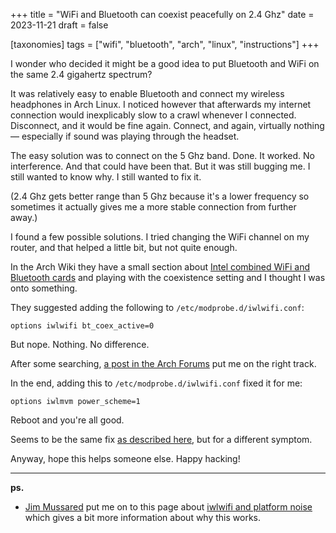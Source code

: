 +++
title = "WiFi and Bluetooth can coexist peacefully on 2.4 Ghz"
date = 2023-11-21
draft = false

[taxonomies]
tags = ["wifi", "bluetooth", "arch", "linux", "instructions"]
+++

I wonder who decided it might be a good idea to put Bluetooth and WiFi on the same 2.4 gigahertz spectrum?

It was relatively easy to enable Bluetooth and connect my wireless headphones in Arch Linux. I noticed however that afterwards my internet connection would inexplicably slow to a crawl whenever I connected. Disconnect, and it would be fine again. Connect, and again, virtually nothing — especially if sound was playing through the headset.

The easy solution was to connect on the 5 Ghz band. Done. It worked. No interference. And that could have been that. But it was still bugging me. I still wanted to know why. I still wanted to fix it.

(2.4 Ghz gets better range than 5 Ghz because it's a lower frequency so sometimes it actually gives me a more stable connection from further away.)

I found a few possible solutions. I tried changing the WiFi channel on my router, and that helped a little bit, but not quite enough.

In the Arch Wiki they have a small section about [Intel combined WiFi and Bluetooth cards](https://wiki.archlinux.org/title/Bluetooth#Intel_combined_WiFi_and_Bluetooth_cards) and playing with the coexistence setting and I thought I was onto something. 

They suggested adding the following to `/etc/modprobe.d/iwlwifi.conf`:

```
options iwlwifi bt_coex_active=0
```

But nope. Nothing. No difference.

After some searching, [a post in the Arch Forums](https://bbs.archlinux.org/viewtopic.php?pid=1991801#p1991801) put me on the right track.

In the end, adding this to `/etc/modprobe.d/iwlwifi.conf` fixed it for me:

```
options iwlmvm power_scheme=1
```

Reboot and you're all good.

Seems to be the same fix [as described here](https://wiki.archlinux.org/title/Network_configuration/Wireless#Cause_#6), but for a different symptom.

Anyway, hope this helps someone else. Happy hacking!

---

**ps.**

- [Jim Mussared](https://mastodon.social/@jimmo/111451012551649253) put me on to this page about [iwlwifi and platform noise](https://wireless.wiki.kernel.org/en/users/drivers/iwlwifi#about_platform_noise) which gives a bit more information about why this works.
